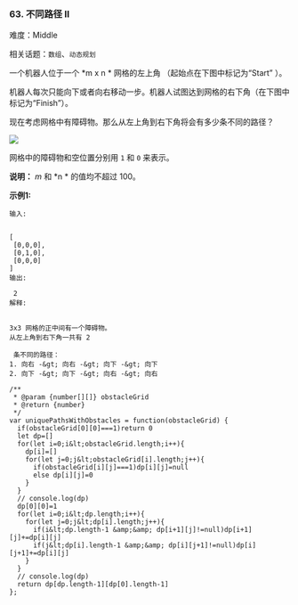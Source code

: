 ### 63. 不同路径 II

难度：Middle

相关话题：`数组`、`动态规划`

一个机器人位于一个  *m x n * 网格的左上角 （起始点在下图中标记为&ldquo;Start&rdquo; ）。



机器人每次只能向下或者向右移动一步。机器人试图达到网格的右下角（在下图中标记为&ldquo;Finish&rdquo;）。



现在考虑网格中有障碍物。那么从左上角到右下角将会有多少条不同的路径？



![](https://assets.leetcode-cn.com/aliyun-lc-upload/uploads/2018/10/22/robot_maze.png)


网格中的障碍物和空位置分别用  `1`  和  `0`  来表示。



 **说明：**  *m* 和  *n * 的值均不超过 100。



 **示例1:** 





```
输入:


[
 [0,0,0],
 [0,1,0],
 [0,0,0]
]
输出:

 2
解释:


3x3 网格的正中间有一个障碍物。
从左上角到右下角一共有 2

 条不同的路径：
1. 向右 -&gt; 向右 -&gt; 向下 -&gt; 向下
2. 向下 -&gt; 向下 -&gt; 向右 -&gt; 向右

```


```
/**
 * @param {number[][]} obstacleGrid
 * @return {number}
 */
var uniquePathsWithObstacles = function(obstacleGrid) {
  if(obstacleGrid[0][0]===1)return 0
  let dp=[]
  for(let i=0;i&lt;obstacleGrid.length;i++){
    dp[i]=[]
    for(let j=0;j&lt;obstacleGrid[i].length;j++){
      if(obstacleGrid[i][j]===1)dp[i][j]=null
      else dp[i][j]=0
    }
  }
  // console.log(dp)
  dp[0][0]=1
  for(let i=0;i&lt;dp.length;i++){
    for(let j=0;j&lt;dp[i].length;j++){
      if(i&lt;dp.length-1 &amp;&amp; dp[i+1][j]!=null)dp[i+1][j]+=dp[i][j]
      if(j&lt;dp[i].length-1 &amp;&amp; dp[i][j+1]!=null)dp[i][j+1]+=dp[i][j]
    }
  }
  // console.log(dp)
  return dp[dp.length-1][dp[0].length-1]
};



```
